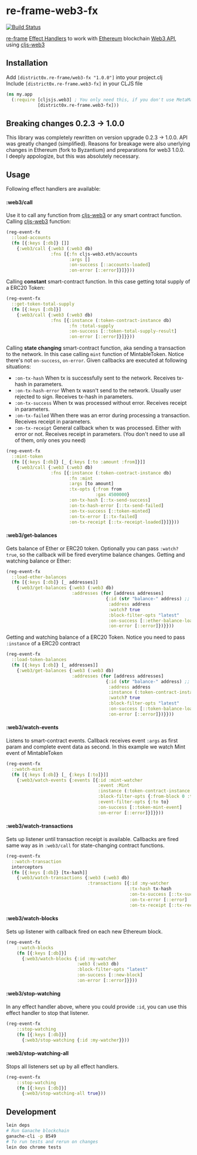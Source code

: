 # re-frame-web3-fx

[![Build Status](https://travis-ci.org/district0x/re-frame-web3-fx.svg?branch=master)](https://travis-ci.org/district0x/re-frame-web3-fx)

[re-frame](https://github.com/Day8/re-frame) [Effect Handlers](https://github.com/Day8/re-frame/tree/develop/docs) to work with [Ethereum](https://ethereum.org/) blockchain [Web3 API](https://github.com/ethereum/wiki/wiki/JavaScript-API), using [cljs-web3](https://github.com/madvas/cljs-web3)

## Installation
Add `[district0x.re-frame/web3-fx "1.0.0"]` into your project.clj  
Include `[district0x.re-frame.web3-fx]` in your CLJS file

```clojure
(ns my.app
  (:require [cljsjs.web3] ; You only need this, if you don't use MetaMask extension or Mist browser
            [district0x.re-frame.web3-fx]))
```

## Breaking changes 0.2.3 -> 1.0.0
This library was completely rewritten on version upgrade 0.2.3 -> 1.0.0. API was greatly changed (simplified). 
Reasons for breakage were also unerlying changes in Ethereum (fork to Byzantium) and preparations for web3 1.0.0.  
I deeply appologize, but this was absolutely necessary. 


## Usage
Following effect handlers are available:
#### :web3/call
Use it to call any function from [cljs-web3](https://github.com/madvas/cljs-web3) or any smart contract function.
Calling [cljs-web3](https://github.com/madvas/cljs-web3) function:
```clojure
(reg-event-fx
  ::load-accounts
  (fn [{:keys [:db]} []]
    {:web3/call {:web3 (:web3 db)
                 :fns [{:fn cljs-web3.eth/accounts
                        :args []
                        :on-success [::accounts-loaded]
                        :on-error [::error]}]}}))
```
Calling **constant** smart-contract function. In this case getting total supply of a ERC20 Token:
```clojure
(reg-event-fx
  ::get-token-total-supply
  (fn [{:keys [:db]}]
    {:web3/call {:web3 (:web3 db)
                 :fns [{:instance (:token-contract-instance db)
                        :fn :total-supply
                        :on-success [::token-total-supply-result]
                        :on-error [::error]}]}}))
```
Calling **state changing** smart-contract function, aka sending a transaction to the network. In this case calling `mint`
function of MintableToken. Notice there's not `on-success`, `on-error`. Given callbacks are executed at following situations: 
* `:on-tx-hash` When tx is successfully sent to the network. Receives tx-hash in parameters.
* `:on-tx-hash-error` When tx wasn't send to the network. Usually user rejected to sign. Receives tx-hash in parameters.
* `:on-tx-success` When tx was processed without error. Receives receipt in parameters. 
* `:on-tx-failed` When there was an error during processing a transaction. Receives receipt in parameters.
* `:on-tx-receipt` General callback when tx was processed. Either with error or not. Receives receipt in parameters.
(You don't need to use all of them, only ones you need)

```clojure
(reg-event-fx
  ::mint-token
  (fn [{:keys [:db]} [_ {:keys [:to :amount :from]}]]
    {:web3/call {:web3 (:web3 db)
                 :fns [{:instance (:token-contract-instance db)
                        :fn :mint
                        :args [to amount]
                        :tx-opts {:from from
                                  :gas 4500000}
                        :on-tx-hash [::tx-send-success]      
                        :on-tx-hash-error [::tx-send-failed] 
                        :on-tx-success [::token-minted]
                        :on-tx-error [::tx-failed]
                        :on-tx-receipt [::tx-receipt-loaded]}]}}))
```


#### :web3/get-balances
Gets balance of Ether or ERC20 token. Optionally you can pass `:watch? true`, so the callback will be fired everytime
balance changes. 
Getting and watching balance or Ether:
```clojure
(reg-event-fx
  ::load-ether-balances
  (fn [{:keys [:db]} [_ addresses]]
    {:web3/get-balances {:web3 (:web3 db)
                         :addresses (for [address addresses]
                                      {:id (str "balance-" address) ;; If you watch?, pass :id so you can stop watching later
                                       :address address
                                       :watch? true
                                       :block-filter-opts "latest"
                                       :on-success [::ether-balance-loaded address]
                                       :on-error [::error]})}}))
```
Getting and watching balance of a ERC20 Token. Notice you need to pass `:instance` of a ERC20 contract
```clojure
(reg-event-fx
  ::load-token-balances
  (fn [{:keys [:db]} [_ addresses]]
    {:web3/get-balances {:web3 (:web3 db)
                         :addresses (for [address addresses]
                                      {:id (str "balance-" address) ;; If you watch?, pass :id so you can stop watching later
                                       :address address
                                       :instance (:token-contract-instance db)
                                       :watch? true
                                       :block-filter-opts "latest"
                                       :on-success [::token-balance-loaded address]
                                       :on-error [::error]})}}))
```

#### :web3/watch-events
Listens to smart-contract events. Callback receives event `:args` as first param and complete event data as second.
In this example we watch Mint event of MintableToken
```clojure
(reg-event-fx
  ::watch-mint
  (fn [{:keys [:db]} [_ {:keys [:to]}]]
    {:web3/watch-events {:events [{:id :mint-watcher
                                   :event :Mint
                                   :instance (:token-contract-instance db)
                                   :block-filter-opts {:from-block 0 :to-block "latest"}
                                   :event-filter-opts {:to to}
                                   :on-success [::token-mint-event]
                                   :on-error [::error]}]}}))
```

#### :web3/watch-transactions
Sets up listener until transaction receipt is available. Callbacks are fired same way as in `:web3/call` for 
state-changing contract functions. 

```clojure
(reg-event-fx
  ::watch-transaction
  interceptors
  (fn [{:keys [:db]} [tx-hash]]
    {:web3/watch-transactions {:web3 (:web3 db)
                               :transactions [{:id :my-watcher
                                               :tx-hash tx-hash
                                               :on-tx-success [::tx-success]
                                               :on-tx-error [::error]
                                               :on-tx-receipt [::tx-receipt]}]}}))
```

#### :web3/watch-blocks
Sets up listener with callback fired on each new Ethereum block.

```clojure
(reg-event-fx
    ::watch-blocks
    (fn [{:keys [:db]}]
      {:web3/watch-blocks {:id :my-watcher
                           :web3 (:web3 db)
                           :block-filter-opts "latest"
                           :on-success [::new-block]
                           :on-error [::error]}}))
```

#### :web3/stop-watching
In any effect handler above, where you could provide `:id`, you can use this effect handler to stop that listener.
```clojure
(reg-event-fx
    ::stop-watching
    (fn [{:keys [:db]}]
      {:web3/stop-watching {:id :my-watcher}}))
```

#### :web3/stop-watching-all
Stops all listeners set up by all effect handlers. 
```clojure
(reg-event-fx
    ::stop-watching
    (fn [{:keys [:db]}]
      {:web3/stop-watching-all true}))
```

## Development
```bash
lein deps
# Run Ganache blockchain
ganache-cli -p 8549
# To run tests and rerun on changes
lein doo chrome tests
```




